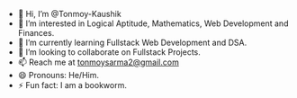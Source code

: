 - 👋 Hi, I’m @Tonmoy-Kaushik
- 👀 I’m interested in Logical Aptitude, Mathematics, Web Development and Finances.
- 🌱 I’m currently learning Fullstack Web Development and DSA.
- 💞️ I’m looking to collaborate on Fullstack Projects.
- 📫 Reach me at tonmoysarma2@gmail.com 
- 😄 Pronouns: He/Him.
- ⚡ Fun fact: I am a bookworm.

<!---
Tonmoy-Kaushik/Tonmoy-Kaushik is a ✨ special ✨ repository because its `README.md` (this file) appears on your GitHub profile.
You can click the Preview link to take a look at your changes.
--->
